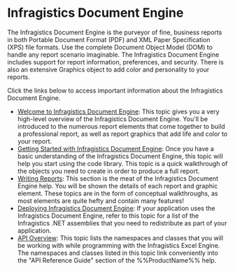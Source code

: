 ﻿<!--
|metadata|
{
    "fileName": "win-infragistics-document-engine",
    "controlName": "",
    "tags": ["Getting Started"]
}
|metadata|
-->

# Infragistics Document Engine



The Infragistics Document Engine is the purveyor of fine, business reports in both Portable Document Format (PDF) and XML Paper Specification (XPS) file formats. Use the complete Document Object Model (DOM) to handle any report scenario imaginable. The Infragistics Document Engine includes support for report information, preferences, and security. There is also an extensive Graphics object to add color and personality to your reports.

Click the links below to access important information about the Infragistics Document Engine.

- [Welcome to Infragistics Document Engine](DocumentEngine-Welcome-to-Infragistics-Document-Engine.html "welcome to infragistics document engine"): This topic gives you a very high-level overview of the Infragistics Document Engine. You'll be introduced to the numerous report elements that come together to build a professional report, as well as report graphics that add life and color to your report.
- [Getting Started with Infragistics Document Engine](DocumentEngine-Getting-Started-with-Infragistics-Document-Engine.html "getting started with infragistics document engine"): Once you have a basic understanding of the Infragistics Document Engine, this topic will help you start using the code library. This topic is a quick walkthrough of the objects you need to create in order to produce a full report.
- [Writing Reports](DocumentEngine-Writing-Reports.html "writing reports with document engine"): This section is the meat of the Infragistics Document Engine help. You will be shown the details of each report and graphic element. These topics are in the form of conceptual walkthroughs, as most elements are quite hefty and contain many features!
- [Deploying Infragistics Document Engine](DocumentEngine-Deploying-Infragistics-Document-Engine.html "deploying document engine"): If your application uses the Infragistics Document Engine, refer to this topic for a list of the Infragistics .NET assemblies that you need to redistribute as part of your application.
- [API Overview](DocumentEngine-API-Overview.html "api overview for document engine"): This topic lists the namespaces and classes that you will be working with while programming with the Infragistics Excel Engine. The namespaces and classes listed in this topic link conveniently into the "API Reference Guide" section of the %%ProductName%% help.